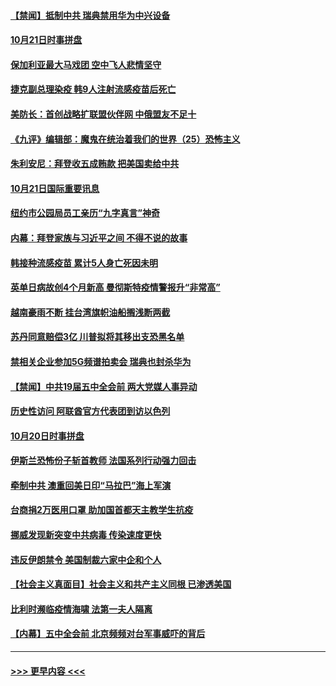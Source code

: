 #### [【禁闻】抵制中共 瑞典禁用华为中兴设备](../pages/prog202/a102968588.md?t=10220851) 
#### [10月21日时事拼盘](../pages/prog202/a102968566.md?t=10220851) 
#### [保加利亚最大马戏团 空中飞人悲情坚守](../pages/prog202/a102968525.md?t=10220851) 
#### [捷克副总理染疫 韩9人注射流感疫苗后死亡](../pages/prog202/a102968410.md?t=10220851) 
#### [美防长：首创战略扩联盟伙伴网 中俄盟友不足十](../pages/prog202/a102968358.md?t=10220851) 
#### [《九评》编辑部：魔鬼在统治着我们的世界（25）恐怖主义](../pages/prog202/a1390366.md?t=10220851) 
#### [朱利安尼：拜登收五成贿款 把美国卖给中共](../pages/prog202/a102968176.md?t=10220851) 
#### [10月21日国际重要讯息](../pages/prog202/a102968130.md?t=10220851) 
#### [纽约市公园局员工亲历“九字真言”神奇](../pages/prog202/a102968105.md?t=10220851) 
#### [内幕：拜登家族与习近平之间 不得不说的故事](../pages/prog202/a102968053.md?t=10220851) 
#### [韩接种流感疫苗 累计5人身亡死因未明](../pages/prog202/a102968019.md?t=10220851) 
#### [英单日病故创4个月新高 曼彻斯特疫情警报升“非常高”](../pages/prog202/a102967908.md?t=10220851) 
#### [越南豪雨不断 挂台湾旗帜油船搁浅断两截](../pages/prog202/a102967881.md?t=10220851) 
#### [苏丹同意赔偿3亿 川普拟将其移出支恐黑名单](../pages/prog202/a102967692.md?t=10220851) 
#### [禁相关企业参加5G频谱拍卖会 瑞典也封杀华为](../pages/prog202/a102967720.md?t=10220851) 
#### [【禁闻】中共19届五中全会前 两大党媒人事异动](../pages/prog202/a102967716.md?t=10220851) 
#### [历史性访问 阿联酋官方代表团到访以色列](../pages/prog202/a102967711.md?t=10220851) 
#### [10月20日时事拼盘](../pages/prog202/a102967701.md?t=10220851) 
#### [伊斯兰恐怖份子斩首教师 法国系列行动强力回击](../pages/prog202/a102967627.md?t=10220851) 
#### [牵制中共  澳重回美日印“马拉巴”海上军演](../pages/prog202/a102967624.md?t=10220851) 
#### [台商捐2万医用口罩 助加国首都天主教学生抗疫](../pages/prog202/a102967563.md?t=10220851) 
#### [挪威发现新突变中共病毒 传染速度更快](../pages/prog202/a102967491.md?t=10220851) 
#### [违反伊朗禁令 美国制裁六家中企和个人](../pages/prog202/a102967514.md?t=10220851) 
#### [【社会主义真面目】社会主义和共产主义同根 已渗透美国](../pages/prog202/a102967512.md?t=10220851) 
#### [比利时濒临疫情海啸 法第一夫人隔离](../pages/prog202/a102967509.md?t=10220851) 
#### [【内幕】五中全会前 北京频频对台军事威吓的背后](../pages/prog202/a102967506.md?t=10220851) 

----
#### [ >>> 更早内容 <<< ](../indexes/prog202-earlier.md)
